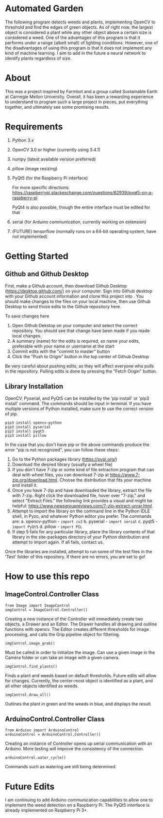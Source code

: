 # Automated Garden

The following program detects weeds and plants, implementing OpenCV 
to threshold and find the edges of green objects. As of right now, 
the largest object is considered a plant while any other object above 
a certain size is considered a weed. One of the advantages of this 
program is that it performs under a range (albeit small) of lighting 
conditions. However, one of the disadvantages of using this program is 
that it does not implement any kind of machine learning. I aim to add 
in the future a neural network to identify plants regardless of size.

# About

This was a project inspired by Farmbot and a group called Sustainable Earth 
at Carnegie Mellon University. Overall, it has been a rewarding experience 
to understand to program such a large project in pieces, put everything 
together, and ultimately see some promising results.

# Requirements

1. Python 3.x
2. OpenCV 3.0 or higher (currently using 3.4.1)
3. numpy (latest available version preferred)
4. pillow (image resizing)
5. PyQt5 (for the Raspberry Pi interface)

    For more specific directions: 
    https://raspberrypi.stackexchange.com/questions/62939/pyqt5-on-a-raspberry-pi
    
    PyQt4 is also possible, though the entire interface must be edited for that
    
6. serial (for Arduino communication, currently working on extension)
7. (FUTURE) tensorflow (normally runs on a 64-bit operating system, have not implemented)

# Getting Started

## Github and Github Desktop

First, make a Github account, then download Github Desktop (https://desktop.github.com/) 
on your computer. Sign into Github desktop with your Github account information and clone 
this project into . You should make changes to the files on your local machine, then use 
Github Desktop to send those edits to the Github repository here.

To save changes here
1. Open Github Dekstop on your computer and select the correct repository. You should see 
that change have been made if you made local changes.
2. A summary (name) for the edits is required, so name your edits, preferable with your 
name or username at the start
3. Commit edits with the "commit to master" button
4. Click the "Push to Origin" button in the top center of Github Desktop

Be very careful about pushing edits, as they will affect everyone who pulls in the 
repository. Pulling edits is done by pressing the "Fetch Origin" button.

## Library Installation

OpenCV, Pyserial, and PyQt5 can be installed by the 'pip install' or 'pip3 install' command. 
The commands should be input in terminal. If you have multiple versions of Python installed, 
make sure to use the correct version of pip.

```pip3 install opencv-python``` <br />
```pip3 install pyserial``` <br />
```pip3 install pyqt5``` <br />
```pip3 install pillow``` <br />

In the case that you don't have pip or the above commands produce the error "pip is not 
recognized", you can follow these steps:
1. Go to the Python packages library (https://pypi.org/)
2. Download the desired library (usually a wheel file)
3. If you don't have 7-zip or some kind of file extraction program that can deal with wheel 
files, you can download 7-zip at https://www.7-zip.org/download.html. Choose the distribution 
that fits your machine and install it.
4. Once you have 7-zip and have downloaded the library, extract the file with 7-zip. Right 
click the downloaded file, hover over "7-zip," and select "Extract Files." the following link 
provides a visual and might be helpful: https://www.newsgroupreviews.com/7-zip-extract-unrar.html.
5. Attempt to import the library on the command line in the Python IDLE shell, in Pyzo, and 
whatever Python editor you prefer. The commands are:
    a. opencv-python - ```import cv2```
    b. pyserial - ```import serial```
    c. pyqt5 - ```import PyQt5```
    d. pillow - ```import PIL```
6. If step 5 fails for any particular library, place the library contents of that library in 
the site-packages directory of your Python distribution and attempt to import again. If all fails, 
contact us.

Once the libraries are installed, attempt to run some of the test files in the 'Test' folder of 
this repository. If there are no errors, you are set to go!

# How to use this repo

## ImageControl.Controller Class

```from Image import ImageControl``` <br />
```imgControl = ImageControl.Controller()``` <br />

Creating a new instance of the Controller will immediately create two objects, 
a Drawer and an Editor. The Drawer handles all drawing and outline 
functions with opencv. The Editor creates different thresholds for image 
processing, and calls the Grip pipeline object for filtering.

```imgControl.image_grab()``` <br />

Must be called in order to initialize the image. Can use a given image in the Camera
folder or can take an image with a given camera.

```imgControl.find_plants()``` <br />

Finds a plant and weeds based on default thresholds. Future edits will allow for 
changes. Currently, the center-most object is identified as a plant, and all other 
objects identified as weeds. 

```imgControl.draw_all()``` <br />

Outlines the plant in green and the weeds in blue, and displays the result.

## ArduinoControl.Controller Class

```from Arduino import ArduinoControl``` <br />
```arduinoControl = ArduinoControl.Controller()``` <br />

Creating an instance of Controller opens up serial communication with an Arduino.
More testing will improve the consistency of the connection.

```arduinoControl.water_cycle()``` <br />

Commands such as watering are still being determined.

# Future Edits
I am continuing to add Arduino communication capabilities to allow one to implement 
the weed detection on a Raspberry Pi. The PyQt5 interface is already implemented on 
Raspberry Pi 3+.
